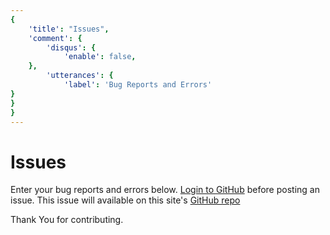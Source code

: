 ```yaml
---
{
	'title': "Issues",
	'comment': {
		'disqus': {
			'enable': false,
	},
		'utterances': {
			'label': 'Bug Reports and Errors'
}
}
}
---
```

# Issues

Enter your bug reports and errors below. [Login to GitHub](https://github.com/login) before posting an issue. This issue will available on this site's [GitHub repo](https://github.com/an4s911/blog-site/issues)

Thank You for contributing.

